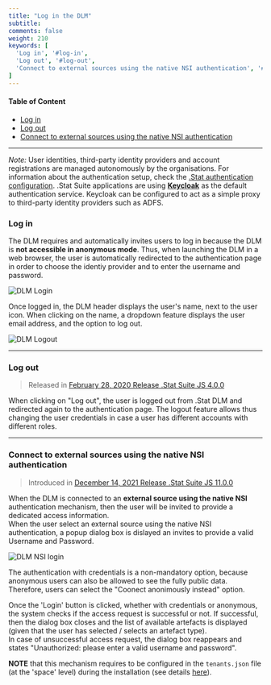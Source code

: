 ```yaml
---
title: "Log in the DLM"
subtitle: 
comments: false
weight: 210
keywords: [
  'Log in', '#log-in',
  'Log out', '#log-out',
  'Connect to external sources using the native NSI authentication', '#connect-to-external-sources-using-the-native-nsi-authentication',
]
---
```


#### Table of Content
- [Log in](#log-in)
- [Log out](#log-out)
- [Connect to external sources using the native NSI authentication](#connect-to-external-sources-using-the-native-nsi-authentication)

---

*Note:* User identities, third-party identity providers and account registrations are managed autonomously by the organisations. For information about the authentication setup, check the [.Stat authentication configuration](https://sis-cc.gitlab.io/dotstatsuite-documentation/configurations/authentication/). .Stat Suite applications are using **[Keycloak](https://www.keycloak.org/)** as the default authentication service. Keycloak can be configured to act as a simple proxy to third-party identity providers such as ADFS.

### Log in
The DLM requires and automatically invites users to log in because the DLM is **not accessible in anonymous mode**. Thus, when launching the DLM in a web browser, the user is automatically redirected to the authentication page in order to choose the identiy provider and to enter the username and password.

![DLM Login](/dotstatsuite-documentation/images/de-login-2.png)

Once logged in, the DLM header displays the user's name, next to the user icon. When clicking on the name, a dropdown feature displays the user email address, and the option to log out.

![DLM Logout](/dotstatsuite-documentation/images/dlm-log-in.png)

---

### Log out
>Released in [February 28, 2020 Release .Stat Suite JS 4.0.0](https://sis-cc.gitlab.io/dotstatsuite-documentation/changelog/#february-28-2020)

When clicking on "Log out", the user is logged out from .Stat DLM and redirected again to the authentication page. The logout feature allows thus changing the user credentials in case a user has different accounts with different roles.

---

### Connect to external sources using the native NSI authentication
> Introduced in [December 14, 2021 Release .Stat Suite JS 11.0.0](https://sis-cc.gitlab.io/dotstatsuite-documentation/changelog/#december-14-2021)

When the DLM is connected to an **external source using the native NSI** authentication mechanism, then the user will be invited to provide a dedicated access information.  
When the user select an external source using the native NSI authentication, a popup dialog box is dislayed an invites to provide a valid Username and Password.

![DLM NSI login](/dotstatsuite-documentation/images/dlm-login-native-nsi.png)

The authentication with credentials is a non-mandatory option, because anonymous users can also be allowed to see the fully public data. Therefore, users can select the "Coonect anonimously instead" option.

Once the 'Login' button is clicked, whether with credentials or anonymous, the system checks if the access request is successful or not. If successful, then the dialog box closes and the list of available artefacts is displayed (given that the user has selected / selects an artefact type).  
In case of unsuccessful access request, the dialog box reappears and states "Unauthorized: please enter a valid username and password".

**NOTE** that this mechanism requires to be configured in the `tenants.json` file (at the 'space' level) during the installation (see details [here](https://sis-cc.gitlab.io/dotstatsuite-documentation/configurations/dlm-configuration/#external-source-with-native-nsiws-authentication)).

